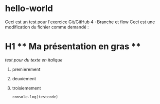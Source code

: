 # hello-world
Ceci est un test pour l'exercice Git/GitHub 4 : Branche et flow
Ceci est une modification du fichier comme demandé :
# H1 ** Ma présentation en gras **
*test pour du texte en italique*
1. premierement
2. deuxiement
3. troisiemement

   `console.log(testcode)`
